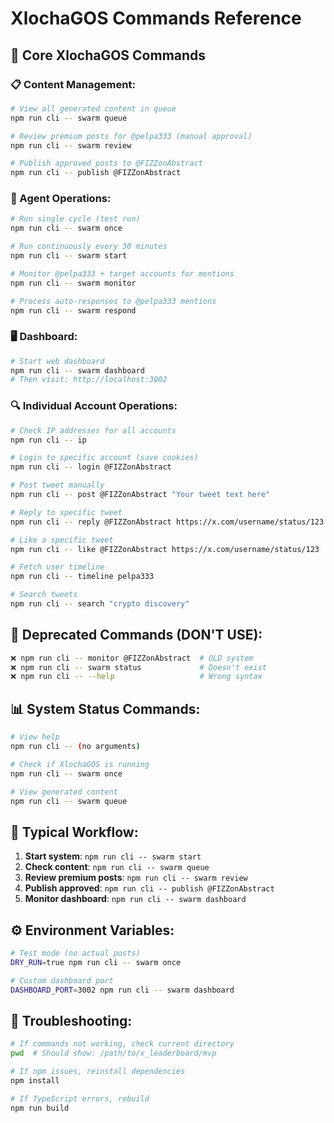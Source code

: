 # XlochaGOS Commands Reference

## 🎯 **Core XlochaGOS Commands**

### **📋 Content Management:**
```bash
# View all generated content in queue
npm run cli -- swarm queue

# Review premium posts for @pelpa333 (manual approval)
npm run cli -- swarm review

# Publish approved posts to @FIZZonAbstract
npm run cli -- publish @FIZZonAbstract
```

### **🤖 Agent Operations:**
```bash
# Run single cycle (test run)
npm run cli -- swarm once

# Run continuously every 30 minutes
npm run cli -- swarm start

# Monitor @pelpa333 + target accounts for mentions
npm run cli -- swarm monitor

# Process auto-responses to @pelpa333 mentions
npm run cli -- swarm respond
```

### **🖥️ Dashboard:**
```bash
# Start web dashboard
npm run cli -- swarm dashboard
# Then visit: http://localhost:3002
```

### **🔍 Individual Account Operations:**
```bash
# Check IP addresses for all accounts
npm run cli -- ip

# Login to specific account (save cookies)
npm run cli -- login @FIZZonAbstract

# Post tweet manually
npm run cli -- post @FIZZonAbstract "Your tweet text here"

# Reply to specific tweet
npm run cli -- reply @FIZZonAbstract https://x.com/username/status/123 "Your reply"

# Like a specific tweet
npm run cli -- like @FIZZonAbstract https://x.com/username/status/123

# Fetch user timeline
npm run cli -- timeline pelpa333

# Search tweets
npm run cli -- search "crypto discovery"
```

## 🚫 **Deprecated Commands (DON'T USE):**
```bash
❌ npm run cli -- monitor @FIZZonAbstract  # OLD system
❌ npm run cli -- swarm status             # Doesn't exist
❌ npm run cli -- --help                   # Wrong syntax
```

## 📊 **System Status Commands:**
```bash
# View help
npm run cli -- (no arguments)

# Check if XlochaGOS is running
npm run cli -- swarm once

# View generated content
npm run cli -- swarm queue
```

## 🎯 **Typical Workflow:**
1. **Start system**: `npm run cli -- swarm start`
2. **Check content**: `npm run cli -- swarm queue`
3. **Review premium posts**: `npm run cli -- swarm review`
4. **Publish approved**: `npm run cli -- publish @FIZZonAbstract`
5. **Monitor dashboard**: `npm run cli -- swarm dashboard`

## ⚙️ **Environment Variables:**
```bash
# Test mode (no actual posts)
DRY_RUN=true npm run cli -- swarm once

# Custom dashboard port
DASHBOARD_PORT=3002 npm run cli -- swarm dashboard
```

## 🔧 **Troubleshooting:**
```bash
# If commands not working, check current directory
pwd  # Should show: /path/to/x_leaderboard/mvp

# If npm issues, reinstall dependencies
npm install

# If TypeScript errors, rebuild
npm run build
```

